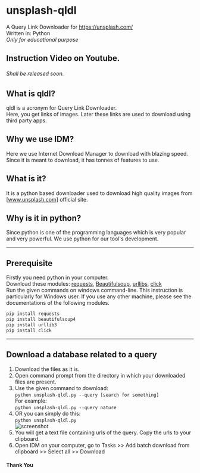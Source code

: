 # unsplash-qldl
A Query Link Downloader for https://unsplash.com/<br>
Written in: Python<br>
*Only for educational purpose*

## Instruction Video on Youtube.
###### Shall be released soon.

## What is qldl?
qldl is a acronym for Query Link Downloader.<br>
Here, you get links of images. Later these links are used to download using third party apps.
## Why we use IDM?
Here we use Internet Download Manager to download with blazing speed. Since it is meant to download, it has tonnes of features to use.
## What is it?
It is a python based downloader used to download high quality images from [www.unsplash.com] official site.
## Why is it in python?
Since python is one of the programming languages which is very popular and very powerful. We use python for our tool's development.

----

## Prerequisite
Firstly you need python in your computer.<br>
Download these modules: [requests](https://pypi.org/project/requests/), [Beautifulsoup](https://pypi.org/project/bs4/), [urllibs](https://pypi.org/project/urllib3/), [click](https://pypi.org/project/click/)<br>
Run the given commands on windows command-line. This instruction is particularly for Windows user. If you use any other machine, please see the documentations of the following modules.
```Python
pip install requests
pip install beautifulsoup4
pip install urllib3
pip install click
```

----

## Download a database related to a query
1. Download the files as it is.
2. Open command prompt from the directory in which your downloaded files are present.
3. Use the  given command to download: 
<br>`python unsplash-qldl.py --query [search for something]`<br>For example: <br>
`python unsplash-qldl.py --query nature`<br>
4. OR you can simply do this:<br>`python unsplash-qldl.py`<br>![screenshot](https://github.com/arg-z/unsplash-qldl/blob/master/images/1.PNG?raw=true)
4. You will get a text file containing urls of the query. Copy the urls to your clipboard.<br>
5. Open IDM on your computer, go to Tasks >> Add batch download from clipboard >> Select all >> Download<br>

#### Thank You
